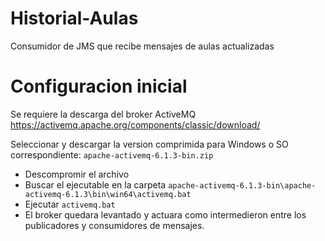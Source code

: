 # Historial-Aulas
Consumidor de JMS que recibe mensajes de aulas actualizadas

# Configuracion inicial
Se requiere la descarga del broker ActiveMQ
https://activemq.apache.org/components/classic/download/

Seleccionar y descargar la version comprimida para Windows o SO correspondiente:
`apache-activemq-6.1.3-bin.zip`

* Descompromir  el archivo
* Buscar el ejecutable en la carpeta `apache-activemq-6.1.3-bin\apache-activemq-6.1.3\bin\win64\activemq.bat`
* Ejecutar `activemq.bat`
* El broker quedara levantado y actuara como intermedieron entre los publicadores y consumidores de mensajes.

